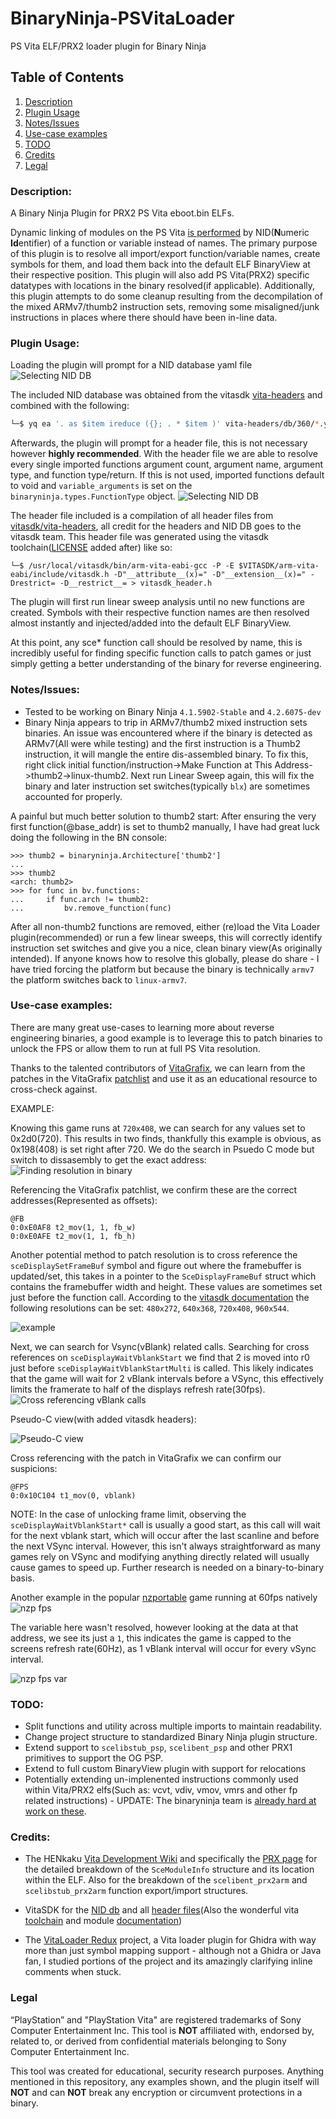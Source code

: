 # BinaryNinja-PSVitaLoader
PS Vita ELF/PRX2 loader plugin for Binary Ninja

## Table of Contents
1. [Description](#description)
2. [Plugin Usage](#plugin-usage)
3. [Notes/Issues](#notesissues)
4. [Use-case examples](#use-case-examples)
5. [TODO](#todo)
6. [Credits](#credits)
7. [Legal](#legal)

### Description:
A Binary Ninja Plugin for PRX2 PS Vita eboot.bin ELFs. 

Dynamic linking of modules on the PS Vita [is performed](https://wiki.henkaku.xyz/vita/NID#Usage) by NID(**N**umeric **Id**entifier) of a function or variable instead of names. The primary purpose of this plugin is to resolve all import/export function/variable names, create symbols for them, and load them back into the default ELF BinaryView at their respective position. This plugin will also add PS Vita(PRX2) specific datatypes with locations in the binary resolved(if applicable). Additionally, this plugin attempts to do some cleanup resulting from the decompilation of the mixed ARMv7/thumb2 instruction sets, removing some misaligned/junk instructions in places where there should have been in-line data. 

### Plugin Usage:
Loading the plugin will prompt for a NID database yaml file
![Selecting NID DB](/images/nid-db-select.png)

The included NID database was obtained from the vitasdk [vita-headers](https://github.com/vitasdk/vita-headers) and combined with the following:
```bash
└─$ yq ea '. as $item ireduce ({}; . * $item )' vita-headers/db/360/*.yml > merged-vita-headers-db.yml
```

Afterwards, the plugin will prompt for a header file, this is not necessary however **highly recommended**. With the header file we are able to resolve every single imported functions argument count, argument name, argument type, and function type/return. If this is not used, imported functions default to void and `variable_arguments` is set on the `binaryninja.types.FunctionType` object.
![Selecting NID DB](/images/header-select.png)


The header file included is a compilation of all header files from [vitasdk/vita-headers](https://github.com/vitasdk/vita-headers/), all credit for the headers and NID DB goes to the vitasdk team. This header file was generated using the vitasdk toolchain([LICENSE](https://github.com/vitasdk/vita-headers/blob/master/LICENSE.md) added after) like so:
```
└─$ /usr/local/vitasdk/bin/arm-vita-eabi-gcc -P -E $VITASDK/arm-vita-eabi/include/vitasdk.h -D"__attribute__(x)=" -D"__extension__(x)=" -Drestrict= -D__restrict__= > vitasdk_header.h
```

The plugin will first run linear sweep analysis until no new functions are created. Symbols with their respective function names are then resolved almost instantly and injected/added into the default ELF BinaryView. 


At this point, any sce* function call should be resolved by name, this is incredibly useful for finding specific function calls to patch games or just simply getting a better understanding of the binary for reverse engineering.


### Notes/Issues:
- Tested to be working on Binary Ninja `4.1.5902-Stable` and `4.2.6075-dev`
- Binary Ninja appears to trip in ARMv7/thumb2 mixed instruction sets binaries. An issue was encountered where if the binary is detected as ARMv7(All were while testing) and the first instruction is a Thumb2 instruction, it will mangle the entire dis-assembled binary. To fix this, right click initial function/instruction->Make Function at This Address->thumb2->linux-thumb2. Next run Linear Sweep again, this will fix the binary and later instruction set switches(typically `blx`) are sometimes accounted for properly.

A painful but much better solution to thumb2 start: After ensuring the very first function(@base_addr) is set to thumb2 manually, I have had great luck doing the following in the BN console:
```
>>> thumb2 = binaryninja.Architecture['thumb2']
... 
>>> thumb2
<arch: thumb2>
>>> for func in bv.functions:
... 	if func.arch != thumb2:
... 		bv.remove_function(func)
```
After all non-thumb2 functions are removed, either (re)load the Vita Loader plugin(recommended) or run a few linear sweeps, this will correctly identify instruction set switches and give you a nice, clean binary view(As originally intended). If anyone knows how to resolve this globally, please do share - I have tried forcing the platform but because the binary is technically `armv7` the platform switches back to `linux-armv7`.


### Use-case examples:
There are many great use-cases to learning more about reverse engineering binaries, a good example is to leverage this to patch binaries to unlock the FPS or allow them to run at full PS Vita resolution. 

Thanks to the talented contributors of [VitaGrafix](https://github.com/Electry/VitaGrafix), we can learn from the patches in the VitaGrafix [patchlist](https://github.com/Electry/VitaGrafixPatchlist/blob/master/patchlist.txt) and use it as an educational resource to cross-check against.

EXAMPLE:

Knowing this game runs at `720x408`, we can search for any values set to 0x2d0(720). This results in two finds, thankfully this example is obvious, as 0x198(408) is set right after 720. We do the search in Psuedo C mode but switch to dissasembly to get the exact address:
![Finding resolution in binary](/images/finding_res.png)

Referencing the VitaGrafix patchlist, we confirm these are the correct addresses(Represented as offsets):
```
@FB
0:0xE0AF8 t2_mov(1, 1, fb_w)
0:0xE0AFE t2_mov(1, 1, fb_h)
```

Another potential method to patch resolution is to cross reference the `sceDisplaySetFrameBuf` symbol and figure out where the framebuffer is updated/set, this takes in a pointer to the `SceDisplayFrameBuf` struct which contains the framebuffer width and height. These values are sometimes set just before the function call. According to the [vitasdk documentation](https://docs.vitasdk.org/group__SceDisplayKernel.html#structSceDisplayFrameBuf) the following resolutions can be set: `480x272`, `640x368`, `720x408`, `960x544`. 

![example](/images/example.png)


Next, we can search for Vsync(vBlank) related calls. Searching for cross references on `sceDisplayWaitVblankStart` we find that 2 is moved into r0 just before `sceDisplayWaitVblankStartMulti` is called. This likely indicates that the game will wait for 2 vBlank intervals before a VSync, this effectively limits the framerate to half of the displays refresh rate(30fps).
![Cross referencing vBlank calls](/images/vblank_cross_ref.png)

Pseudo-C view(with added vitasdk headers):

![Pseudo-C view](/images/pseudo_c_view.png)


Cross referencing with the patch in VitaGrafix we can confirm our suspicions:
```
@FPS
0:0x10C104 t1_mov(0, vblank)
```
NOTE: In the case of unlocking frame limit, observing the `sceDisplayWaitVblankStart*` call is usually a good start, as this call will wait for the next vblank start, which will occur after the last scanline and before the next VSync interval. However, this isn't always straightforward as many games rely on VSync and modifying anything directly related will usually cause games to speed up. Further research is needed on a binary-to-binary basis. 

Another example in the popular [nzportable](https://github.com/nzp-team/nzportable) game running at 60fps natively 
![nzp fps](/images/example2-fps.png)

The variable here wasn't resolved, however looking at the data at that address, we see its just a `1`, this indicates the game is capped to the screens refresh rate(60Hz), as 1 vBlank interval will occur for every vSync interval. 

![nzp fps var](/images/example2-fps-data.png)


### TODO:
- Split functions and utility across multiple imports to maintain readability.
- Change project structure to standardized Binary Ninja plugin structure.
- Extend support to `scelibstub_psp`, `scelibent_psp` and other PRX1 primitives to support the OG PSP.
- Extend to full custom BinaryView plugin with support for relocations
- Potentially extending un-implenented instructions commonly used within Vita/PRX2 elfs(Such as: vcvt, vdiv, vmov, vmrs and other fp related instructions) - UPDATE: The binaryninja team is [already hard at work on these](https://github.com/Vector35/binaryninja-api/commits/dev/arch/armv7).


### Credits:

- The HENkaku [Vita Development Wiki](https://wiki.henkaku.xyz/vita/Main_Page) and specifically the [PRX page](https://wiki.henkaku.xyz/vita/PRX) for the detailed breakdown of the `SceModuleInfo` structure and its location within the ELF. Also for the breakdown of the `scelibent_prx2arm` and `scelibstub_prx2arm` function export/import structures.

- VitaSDK for the [NID db](https://github.com/vitasdk/vita-headers/tree/master/db) and all [header files](https://github.com/vitasdk/vita-headers/tree/master/include)(Also the wonderful vita [toolchain](https://github.com/vitasdk/vdpm) and module [documentation](https://docs.vitasdk.org/modules.html))

- The [VitaLoader Redux](https://github.com/CreepNT/VitaLoaderRedux) project, a Vita loader plugin for Ghidra with way more than just symbol mapping support - although not a Ghidra or Java fan, I studied portions of the project and its amazingly clarifying inline comments when stuck. 


### Legal

“PlayStation” and "PlayStation Vita" are registered trademarks of Sony Computer Entertainment Inc. This tool is **NOT** affiliated with, endorsed by, related to, or derived from confidential materials belonging to Sony Computer Entertainment Inc.

This tool was created for educational, security research purposes. Anything mentioned in this repository, any examples shown, and the plugin itself will **NOT** and can **NOT** break any encryption or circumvent protections in a binary.
